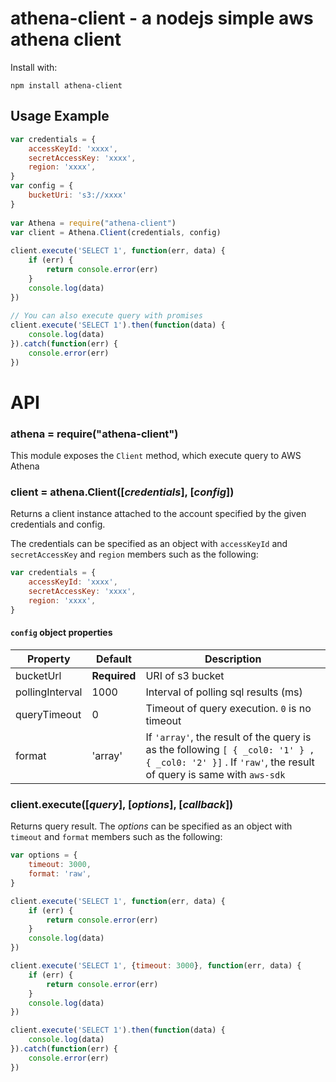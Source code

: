 athena-client - a nodejs simple aws athena client
===========================
Install with:

    npm install athena-client

## Usage Example

```js
var credentials = {
    accessKeyId: 'xxxx',
    secretAccessKey: 'xxxx',
    region: 'xxxx',
}
var config = {
    bucketUri: 's3://xxxx'
}
 
var Athena = require("athena-client")
var client = Athena.Client(credentials, config)
 
client.execute('SELECT 1', function(err, data) {
    if (err) {
        return console.error(err)
    }
    console.log(data)
})
 
// You can also execute query with promises
client.execute('SELECT 1').then(function(data) {
    console.log(data)
}).catch(function(err) {
    console.error(err)
})
```

# API
### athena = require("athena-client")
This module exposes the `Client` method, which execute query to AWS Athena

### client = athena.Client([_credentials_], [_config_])
Returns a client instance attached to the account specified by the given credentials and config.

The credentials can be specified as an object with `accessKeyId` and `secretAccessKey` and `region` members  such as the following:

```javascript
var credentials = {
    accessKeyId: 'xxxx',
    secretAccessKey: 'xxxx',
    region: 'xxxx',
}
```

#### `config` object properties
| Property  | Default   | Description |
|-----------|-----------|-------------|
| bucketUrl      | __Required__ | URI of s3 bucket|
| pollingInterval      | 1000  |  Interval of polling sql results (ms) |
| queryTimeout      | 0      | Timeout of query execution.  `0` is no timeout |
| format | 'array' | If `'array'`, the result of the query is as the following `[ { _col0: '1' } , { _col0: '2' }]` . If `'raw'`,  the  result of query is same with `aws-sdk`  |

### client.execute([_query_], [_options_], [_callback_])
Returns query result. The _options_ can be specified as an object with `timeout` and `format` members  such as the following:

```javascript
var options = {
    timeout: 3000,
    format: 'raw',
}
```

```javascript
client.execute('SELECT 1', function(err, data) {
    if (err) {
        return console.error(err)
    }
    console.log(data)
})

client.execute('SELECT 1', {timeout: 3000}, function(err, data) {
    if (err) {
        return console.error(err)
    }
    console.log(data)
})

client.execute('SELECT 1').then(function(data) {
    console.log(data)
}).catch(function(err) {
    console.error(err)
})

```
